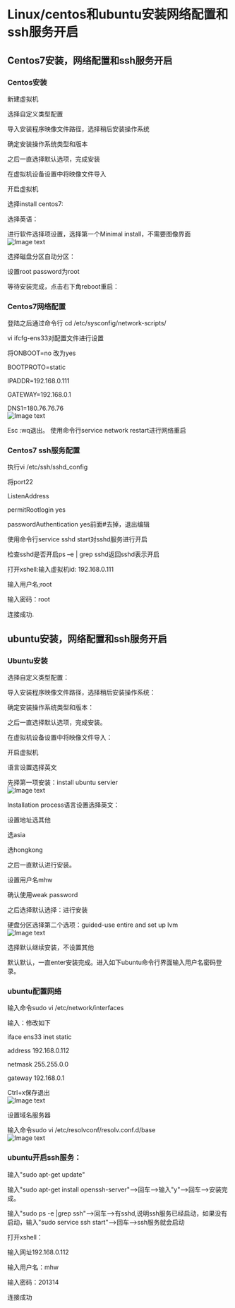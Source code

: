 
# Linux/centos和ubuntu安装网络配置和ssh服务开启


## Centos7安装，网络配置和ssh服务开启


### Centos安装


新建虚拟机

选择自定义类型配置

导入安装程序映像文件路径，选择稍后安装操作系统

确定安装操作系统类型和版本

之后一直选择默认选项，完成安装

在虚拟机设备设置中将映像文件导入

开启虚拟机

选择install centos7:

选择英语：

进行软件选择项设置，选择第一个Minimal install，不需要图像界面<br>
![Image text]( https://raw.githubusercontent.com/muhongwei/train1/master/imgfloder/1.png)

选择磁盘分区自动分区：

设置root password为root

等待安装完成，点击右下角reboot重启：

### Centos7网络配置
登陆之后通过命令行 cd /etc/sysconfig/network-scripts/

vi ifcfg-ens33对配置文件进行设置

将ONBOOT=no 改为yes

BOOTPROTO=static

IPADDR=192.168.0.111

GATEWAY=192.168.0.1

DNS1=180.76.76.76<br>
![Image text]( https://raw.githubusercontent.com/muhongwei/train1/master/imgfloder/2.png)

Esc :wq退出。
使用命令行service network restart进行网络重启


### Centos7 ssh服务配置

执行vi /etc/ssh/sshd_config

将port22 

  ListenAddress 
  
  permitRootlogin yes 
  
  passwordAuthentication yes前面#去掉，退出编辑
  
使用命令行service sshd start对sshd服务进行开启

检查sshd是否开启ps –e | grep sshd返回sshd表示开启

打开xshell:输入虚拟机id: 192.168.0.111

输入用户名;root

输入密码：root

连接成功.

## ubuntu安装，网络配置和ssh服务开启

### Ubuntu安装

选择自定义类型配置：

导入安装程序映像文件路径，选择稍后安装操作系统：

确定安装操作系统类型和版本：

之后一直选择默认选项，完成安装。

在虚拟机设备设置中将映像文件导入：

开启虚拟机

语言设置选择英文

先择第一项安装：install ubuntu servier<br>
![Image text]( https://raw.githubusercontent.com/muhongwei/train1/master/imgfloder/3.png)

Installation process语言设置选择英文：

设置地址选其他

选asia 

选hongkong
 
之后一直默认进行安装。

设置用户名mhw

确认使用weak password

之后选择默认选择：进行安装

硬盘分区选择第二个选项：guided-use entire and set up lvm<br>
![Image text]( https://raw.githubusercontent.com/muhongwei/train1/master/imgfloder/4.png)

选择默认继续安装，不设置其他

默认默认，一直enter安装完成。进入如下ubuntu命令行界面输入用户名密码登录。


### ubuntu配置网络

输入命令sudo vi /etc/network/interfaces

输入：修改如下

iface ens33 inet static

address 192.168.0.112

netmask 255.255.0.0

gateway 192.168.0.1

Ctrl+x保存退出<br>
![Image text]( https://raw.githubusercontent.com/muhongwei/train1/master/imgfloder/5.png)

 
设置域名服务器

输入命令sudo vi /etc/resolvconf/resolv.conf.d/base<br>
![Image text]( https://raw.githubusercontent.com/muhongwei/train1/master/imgfloder/6.png)


### ubuntu开启ssh服务：
输入"sudo apt-get update"

输入"sudo apt-get install openssh-server"-->回车-->输入"y"-->回车-->安装完成。

输入"sudo ps -e |grep ssh"-->回车-->有sshd,说明ssh服务已经启动，如果没有启动，输入"sudo service ssh start"-->回车-->ssh服务就会启动


打开xshell：

输入网址192.168.0.112

输入用户名：mhw

输入密码：201314

连接成功


